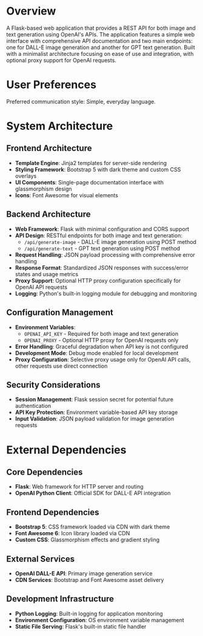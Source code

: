 # Overview

A Flask-based web application that provides a REST API for both image and text generation using OpenAI's APIs. The application features a simple web interface with comprehensive API documentation and two main endpoints: one for DALL-E image generation and another for GPT text generation. Built with a minimalist architecture focusing on ease of use and integration, with optional proxy support for OpenAI requests.

# User Preferences

Preferred communication style: Simple, everyday language.

# System Architecture

## Frontend Architecture
- **Template Engine**: Jinja2 templates for server-side rendering
- **Styling Framework**: Bootstrap 5 with dark theme and custom CSS overlays
- **UI Components**: Single-page documentation interface with glassmorphism design
- **Icons**: Font Awesome for visual elements

## Backend Architecture
- **Web Framework**: Flask with minimal configuration and CORS support
- **API Design**: RESTful endpoints for both image and text generation:
  - `/api/generate-image` - DALL-E image generation using POST method
  - `/api/generate-text` - GPT text generation using POST method
- **Request Handling**: JSON payload processing with comprehensive error handling
- **Response Format**: Standardized JSON responses with success/error states and usage metrics
- **Proxy Support**: Optional HTTP proxy configuration specifically for OpenAI API requests
- **Logging**: Python's built-in logging module for debugging and monitoring

## Configuration Management
- **Environment Variables**: 
  - `OPENAI_API_KEY` - Required for both image and text generation
  - `OPENAI_PROXY` - Optional HTTP proxy for OpenAI requests only
- **Error Handling**: Graceful degradation when API key is not configured
- **Development Mode**: Debug mode enabled for local development
- **Proxy Configuration**: Selective proxy usage only for OpenAI API calls, other requests use direct connection

## Security Considerations
- **Session Management**: Flask session secret for potential future authentication
- **API Key Protection**: Environment variable-based API key storage
- **Input Validation**: JSON payload validation for image generation requests

# External Dependencies

## Core Dependencies
- **Flask**: Web framework for HTTP server and routing
- **OpenAI Python Client**: Official SDK for DALL-E API integration

## Frontend Dependencies
- **Bootstrap 5**: CSS framework loaded via CDN with dark theme
- **Font Awesome 6**: Icon library loaded via CDN
- **Custom CSS**: Glassmorphism effects and gradient styling

## External Services
- **OpenAI DALL-E API**: Primary image generation service
- **CDN Services**: Bootstrap and Font Awesome asset delivery

## Development Infrastructure
- **Python Logging**: Built-in logging for application monitoring
- **Environment Configuration**: OS environment variable management
- **Static File Serving**: Flask's built-in static file handler